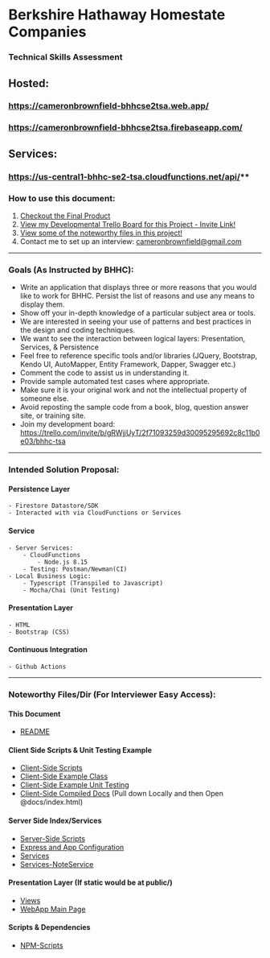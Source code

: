 # Berkshire Hathaway Homestate Companies
### Technical Skills Assessment

## Hosted: 
### https://cameronbrownfield-bhhcse2tsa.web.app/
### https://cameronbrownfield-bhhcse2tsa.firebaseapp.com/

## Services:
### https://us-central1-bhhc-se2-tsa.cloudfunctions.net/api/**

### How to use this document:
1. [Checkout the Final Product](https://cameronbrownfield-bhhcse2tsa.web.app/)
2. [View my Developmental Trello Board for this Project - Invite Link!](https://trello.com/invite/b/gRWjjUyT/2f71093259d30095295692c8c11b0e03/bhhc-tsa)
3. [View some of the noteworthy files in this project!](#noteworthy-filesdir-for-interviewer-easy-access)
4. Contact me to set up an interview: cameronbrownfield@gmail.com

---

### Goals (As Instructed by BHHC): 
- Write an application that displays three or more reasons that you would like to work for BHHC.  Persist the list of reasons and use any means to display them.
- Show off your in-depth knowledge of a particular subject area or tools.
- We are interested in seeing your use of patterns and best practices in the design and coding techniques.
- We want to see the interaction between logical layers: Presentation, Services, & Persistence
- Feel free to reference specific tools and/or libraries (JQuery, Bootstrap, Kendo UI, AutoMapper, Entity Framework, Dapper, Swagger etc.)
- Comment the code to assist us in understanding it.
- Provide sample automated test cases where appropriate.
- Make sure it is your original work and not the intellectual property of someone else.
- Avoid reposting the sample code from a book, blog, question answer site, or training site.
- Join my development board: https://trello.com/invite/b/gRWjjUyT/2f71093259d30095295692c8c11b0e03/bhhc-tsa

---

### Intended Solution Proposal:
#### Persistence Layer
    - Firestore Datastore/SDK
    - Interacted with via CloudFunctions or Services
#### Service
    - Server Services:
        - CloudFunctions
            - Node.js 8.15
        - Testing: Postman/Newman(CI)
    - Local Business Logic:
        - Typescript (Transpiled to Javascript)
        - Mocha/Chai (Unit Testing)
#### Presentation Layer
    - HTML
    - Bootstrap (CSS) 
#### Continuous Integration
    - Github Actions
---

### Noteworthy Files/Dir (For Interviewer Easy Access):
#### This Document
- [README](README.md) 

#### Client Side Scripts & Unit Testing Example
- [Client-Side Scripts](src/) 
- [Client-Side Example Class](src/lib/ArrayUtil.ts)
- [Client-Side Example Unit Testing](src/tests/ArrayUtil.test.ts)
- [Client-Side Compiled Docs](docs/index.html) (Pull down Locally and then Open @docs/index.html)

#### Server Side Index/Services
- [Server-Side Scripts](functions/src)
- [Express and App Configuration](functions/src/index.ts)
- [Services](functions/src/services)
- [Services-NoteService](functions/src/services/NoteService.ts)

#### Presentation Layer (If static would be at public/)
- [Views](functions/views)
- [WebApp Main Page](functions/views/index.hbs)

#### Scripts & Dependencies
- [NPM-Scripts](package.json)
